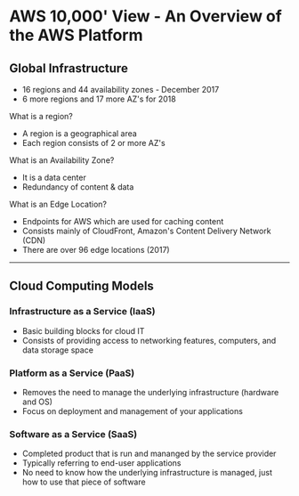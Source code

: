 # AWS 10,000' View - An Overview of the AWS Platform

## Global Infrastructure

* 16 regions and 44 availability zones - December 2017
* 6 more regions and 17 more AZ's for 2018

What is a region?
* A region is a geographical area
* Each region consists of 2 or more AZ's

What is an Availability Zone?
* It is a data center
* Redundancy of content & data

What is an Edge Location?
* Endpoints for AWS which are used for caching content
* Consists mainly of CloudFront, Amazon's Content Delivery Network (CDN)
* There are over 96 edge locations (2017)

---

## Cloud Computing Models

### Infrastructure as a Service (IaaS)
* Basic building blocks for cloud IT
* Consists of providing access to networking features, computers, and data storage space

### Platform as a Service (PaaS)
* Removes the need to manage the underlying infrastructure (hardware and OS)
* Focus on deployment and management of your applications

### Software as a Service (SaaS)
* Completed product that is run and mananged by the service provider
* Typically referring to end-user applications
* No need to know how the underlying infrastructure is managed, just how to use that piece of software
